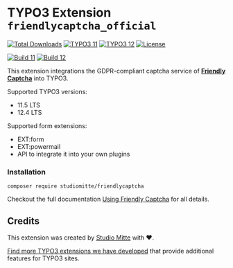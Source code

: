 # TYPO3 Extension `friendlycaptcha_official`

[![Total Downloads](http://poser.pugx.org/studiomitte/friendlycaptcha/downloads)](https://packagist.org/packages/studiomitte/friendlycaptcha)
[![TYPO3 11](https://img.shields.io/badge/TYPO3-11-orange.svg)](https://get.typo3.org/version/11)
[![TYPO3 12](https://img.shields.io/badge/TYPO3-12-orange.svg)](https://get.typo3.org/version/12)
[![License](http://poser.pugx.org/studiomitte/friendlycaptcha/license)](https://packagist.org/packages/studiomitte/friendlycaptcha)

[![Build 11](https://github.com/studiomitte/friendlycaptcha-typo3/actions/workflows/core11.yml/badge.svg)](https://github.com/studiomitte/friendlycaptcha-typo3/actions/workflows/core11.yml)
[![Build 12](https://github.com/studiomitte/friendlycaptcha-typo3/actions/workflows/core12.yml/badge.svg)](https://github.com/studiomitte/friendlycaptcha-typo3/actions/workflows/core12.yml)

This extension integrations the GDPR-compliant captcha service of [**Friendly Captcha**](https://friendlycaptcha.com/) into TYPO3.

Supported TYPO3 versions:

- 11.5 LTS
- 12.4 LTS

Supported form extensions:

- EXT:form
- EXT:powermail
- API to integrate it into your own plugins

### Installation
```console
composer require studiomitte/friendlycaptcha
```

Checkout the full documentation [Using Friendly Captcha](https://docs.typo3.org/permalink/somemanual:using) for all details.


## Credits

This extension was created by [Studio Mitte](https://studiomitte.com) with ♥.

[Find more TYPO3 extensions we have developed](https://www.studiomitte.com/loesungen/typo3) that provide additional features for TYPO3 sites.
